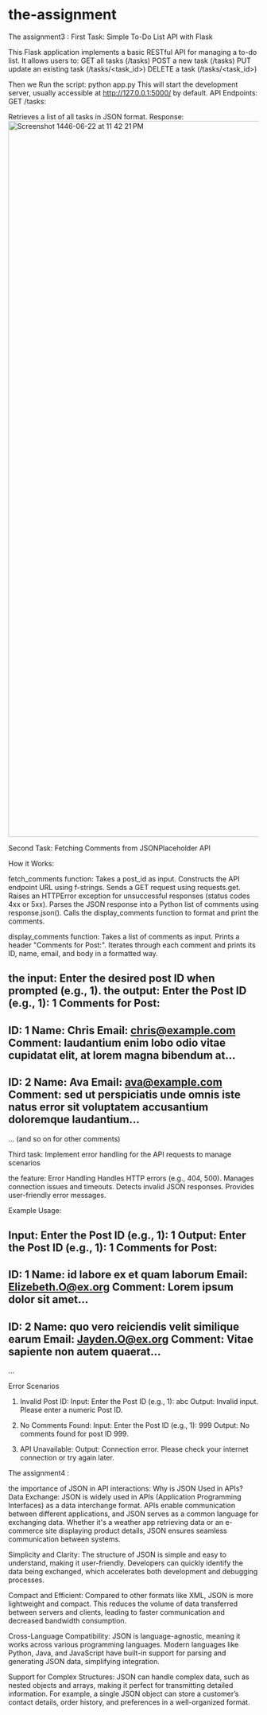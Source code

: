 # the-assignment

The assignment3 :
First Task: Simple To-Do List API with Flask

This Flask application implements a basic RESTful API for managing a to-do list. It allows users to:
GET all tasks (/tasks)
POST a new task (/tasks)
PUT update an existing task (/tasks/<task_id>)
DELETE a task (/tasks/<task_id>)

Then we Run the script: python app.py
This will start the development server, usually accessible at http://127.0.0.1:5000/ by default.
API Endpoints: GET /tasks:

Retrieves a list of all tasks in JSON format.
Response: <img width="1440" alt="Screenshot 1446-06-22 at 11 42 21 PM" src="https://github.com/user-attachments/assets/e1cbe54a-b459-4048-95bf-4eace33f0e4f" />



Second Task: Fetching Comments from JSONPlaceholder API

How it Works:

fetch_comments function:
Takes a post_id as input.
Constructs the API endpoint URL using f-strings.
Sends a GET request using requests.get.
Raises an HTTPError exception for unsuccessful responses (status codes 4xx or 5xx).
Parses the JSON response into a Python list of comments using response.json().
Calls the display_comments function to format and print the comments.

display_comments function:
Takes a list of comments as input.
Prints a header "Comments for Post:".
Iterates through each comment and prints its ID, name, email, and body in a formatted way.

the input: Enter the desired post ID when prompted (e.g., 1).
the output: 
Enter the Post ID (e.g., 1): 1
Comments for Post:
-------------------
ID: 1
Name: Chris
Email: chris@example.com
Comment: laudantium enim lobo odio vitae cupidatat 
elit, at lorem magna bibendum at...
----------------------------------------
ID: 2
Name: Ava
Email: ava@example.com
Comment: sed ut perspiciatis unde omnis iste natus error sit voluptatem accusantium 
doloremque laudantium...
----------------------------------------
... (and so on for other comments)


Third task: Implement error handling for the API requests to manage scenarios

the feature:
Error Handling
Handles HTTP errors (e.g., 404, 500).
Manages connection issues and timeouts.
Detects invalid JSON responses.
Provides user-friendly error messages.

Example Usage:

Input: Enter the Post ID (e.g., 1): 1
Output:
Enter the Post ID (e.g., 1): 1
Comments for Post:
-------------------
ID: 1
Name: id labore ex et quam laborum
Email: Elizebeth.O@ex.org
Comment: Lorem ipsum dolor sit amet...
----------------------------------------
ID: 2
Name: quo vero reiciendis velit similique earum
Email: Jayden.O@ex.org
Comment: Vitae sapiente non autem quaerat...
----------------------------------------
...

Error Scenarios

1. Invalid Post ID:
Input:
Enter the Post ID (e.g., 1): abc
Output:
Invalid input. Please enter a numeric Post ID.

2. No Comments Found:
Input:
Enter the Post ID (e.g., 1): 999
Output:
No comments found for post ID 999.

3. API Unavailable:
Output:
Connection error. Please check your internet connection or try again later.


The assignment4 :

the importance of JSON in API interactions:
Why is JSON Used in APIs?
Data Exchange: JSON is widely used in APIs (Application Programming Interfaces) as a data interchange format. 
APIs enable communication between different applications, and JSON serves as a common language for exchanging data.
Whether it's a weather app retrieving data or an e-commerce site displaying product details, JSON ensures seamless communication between systems.

Simplicity and Clarity: The structure of JSON is simple and easy to understand, making it user-friendly. Developers can quickly identify the data
being exchanged, which accelerates both development and debugging processes.

Compact and Efficient: Compared to other formats like XML, JSON is more lightweight and compact. This reduces the volume of data transferred 
between servers and clients, leading to faster communication and decreased bandwidth consumption.

Cross-Language Compatibility: JSON is language-agnostic, meaning it works across various programming languages. Modern languages like Python, Java, 
and JavaScript have built-in support for parsing and generating JSON data, simplifying integration.

Support for Complex Structures: JSON can handle complex data, such as nested objects and arrays, making it perfect for transmitting detailed information.
For example, a single JSON object can store a customer’s contact details, order history, and preferences in a well-organized format.


